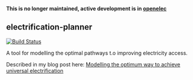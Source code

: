 **This is no longer maintained, active development is in [openelec](https://github.com/carderne/openelec)**

## electrification-planner
[![Build Status](https://travis-ci.org/carderne/electrification-planner.svg?branch=master)](https://travis-ci.org/carderne/electrification-planner)

A tool for modelling the optimal pathways t.o improving electricity access.

Described in my blog post here: [Modelling the optimum way to achieve universal electrification](https://rdrn.me/modelling-universal-electrification/)
